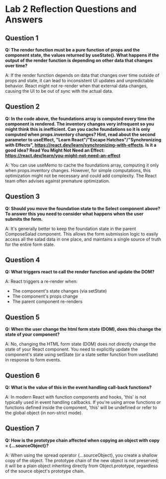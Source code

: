 # Lab 2 Reflection Questions and Answers

## Question 1
**Q: The render function must be a pure function of props and the component state, the values returned by useState(). What happens if the output of the render function is depending on other data that changes over time?**

A: If the render function depends on data that changes over time outside of props and state, it can lead to inconsistent UI updates and unpredictable behavior. React might not re-render when that external data changes, causing the UI to be out of sync with the actual data.

## Question 2
**Q: In the code above, the foundations array is computed every time the component is rendered. The inventory changes very infrequent so you might think this is inefficient. Can you cache foundations so it is only computed when props.inventory changes? Hint, read about the second parameter to useEffect, "Learn React"/"Escape Hatches"/"Synchronizing with Effects", https://react.dev/learn/synchronizing-with-effects. Is it a good idea? Read You Might Not Need an Effect: https://react.dev/learn/you-might-not-need-an-effect**

A: You can use useMemo to cache the foundations array, computing it only when props.inventory changes. However, for simple computations, this optimization might not be necessary and could add complexity. The React team often advises against premature optimization.

## Question 3
**Q: Should you move the foundation state to the Select component above? To answer this you need to consider what happens when the user submits the form.**

A: It's generally better to keep the foundation state in the parent ComposeSalad component. This allows the form submission logic to easily access all the salad data in one place, and maintains a single source of truth for the entire form state.

## Question 4
**Q: What triggers react to call the render function and update the DOM?**

A: React triggers a re-render when:
- The component's state changes (via setState)
- The component's props change
- The parent component re-renders

## Question 5
**Q: When the user change the html form state (DOM), does this change the state of your component?**

A: No, changing the HTML form state (DOM) does not directly change the state of your React component. You need to explicitly update the component's state using setState (or a state setter function from useState) in response to form events.

## Question 6
**Q: What is the value of this in the event handling call-back functions?**

A: In modern React with function components and hooks, 'this' is not typically used in event handling callbacks. If you're using arrow functions or functions defined inside the component, 'this' will be undefined or refer to the global object (in non-strict mode).

## Question 7
**Q: How is the prototype chain affected when copying an object with copy = {...sourceObject}?**

A: When using the spread operator {...sourceObject}, you create a shallow copy of the object. The prototype chain of the new object is not preserved; it will be a plain object inheriting directly from Object.prototype, regardless of the source object's prototype chain.

